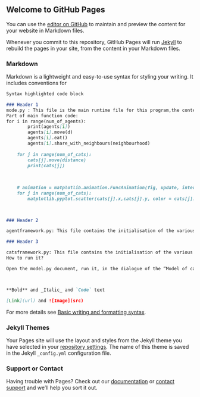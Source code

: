 ## Welcome to GitHub Pages

You can use the [editor on GitHub](https://github.com/Chongrui1/Assignment1.github.io/edit/gh-pages/index.md) to maintain and preview the content for your website in Markdown files.

Whenever you commit to this repository, GitHub Pages will run [Jekyll](https://jekyllrb.com/) to rebuild the pages in your site, from the content in your Markdown files.

### Markdown

Markdown is a lightweight and easy-to-use syntax for styling your writing. It includes conventions for

```markdown
Syntax highlighted code block

### Header 1
mode.py : This file is the main runtime file for this program,the content of the code includes the implementation of various functions, for instance,loading of coordinate systems and reading of background image.There is also code about running front-end pages directly.There are also calls to various functions in other documents, such as movement, eating, interaction between agent points, etc.
Part of main function code:
for i in range(num_of_agents): 
        print(agents[i])
        agents[i].move(d)
        agents[i].eat()
        agents[i].share_with_neighbours(neighbourhood)
        
    for j in range(num_of_cats):
        cats[j].move(distance)
        print(cats[j])   
            
      
    
    # animation = matplotlib.animation.FuncAnimation(fig, update, interval=1)
    for j in range(num_of_cats):
        matplotlib.pyplot.scatter(cats[j].x,cats[j].y, color = cats[j].color)
    


### Header 2

agentframework.py: This file contains the initialisation of the various ‘rat’ parameters.Various other functions,such as eat, move_coordinate, and most importantly, the interact with each agent points, etc.

### Header 3

catsframework.py: This file contains the initialisation of the various ‘cats’ parameters.the functions are similar to the ‘agentframework’.
How to run it?

Open the model.py document, run it, in the dialogue of the “Model of cat catching rates”, click on the “Model”,then click on the the “Run Programme”, this programme will run successfully.



**Bold** and _Italic_ and `Code` text

[Link](url) and ![Image](src)
```

For more details see [Basic writing and formatting syntax](https://docs.github.com/en/github/writing-on-github/getting-started-with-writing-and-formatting-on-github/basic-writing-and-formatting-syntax).

### Jekyll Themes

Your Pages site will use the layout and styles from the Jekyll theme you have selected in your [repository settings](https://github.com/Chongrui1/Assignment1.github.io/settings/pages). The name of this theme is saved in the Jekyll `_config.yml` configuration file.

### Support or Contact

Having trouble with Pages? Check out our [documentation](https://docs.github.com/categories/github-pages-basics/) or [contact support](https://support.github.com/contact) and we’ll help you sort it out.
